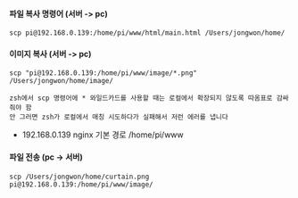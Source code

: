 #### 파일 복사 명령어 (서버 -> pc)
```
scp pi@192.168.0.139:/home/pi/www/html/main.html /Users/jongwon/home/
```

#### 이미지 복사 (서버 -> pc)
```less
scp "pi@192.168.0.139:/home/pi/www/image/*.png" /Users/jongwon/home/image/

zsh에서 scp 명령어에 * 와일드카드를 사용할 때는 로컬에서 확장되지 않도록 따옴표로 감싸줘야 함
안 그러면 zsh가 로컬에서 매칭 시도하다가 실패해서 저런 에러를 냅니다
```

- 192.168.0.139 nginx 기본 경로 /home/pi/www

#### 파일 전송 (pc -> 서버)
```less
scp /Users/jongwon/home/curtain.png pi@192.168.0.139:/home/pi/www/image/
```
